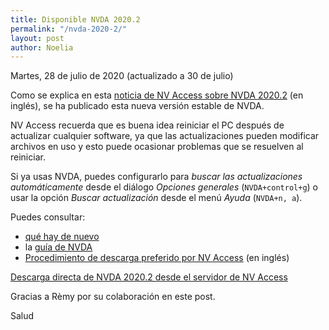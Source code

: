 ```yaml
---
title: Disponible NVDA 2020.2
permalink: "/nvda-2020-2/"
layout: post
author: Noelia
---
```


<footer>Martes, 28 de julio de 2020 (actualizado a 30 de julio)</footer>

Como se explica en esta [noticia de NV Access sobre NVDA 2020.2](https://www.nvaccess.org/post/nvda-2020-2/) (en inglés), se ha publicado esta nueva versión estable de NVDA.

NV Access recuerda que es buena idea reiniciar el PC después de actualizar cualquier software, ya que las actualizaciones pueden modificar archivos en uso y esto puede ocasionar problemas que se resuelven al reiniciar.

Si ya usas NVDA, puedes configurarlo para *buscar las actualizaciones automáticamente* desde el diálogo *Opciones generales* (`NVDA+control+g`) o usar la opción *Buscar actualización* desde el menú *Ayuda* (`NVDA+n, a`).

Puedes consultar:

- [qué hay de nuevo](https://nvdaes.github.io/changes.html)
- la [guía de NVDA](https://nvdaes.github.io/userGuide.html)
- [Procedimiento de descarga preferido por NV Access](https://groups.io/g/nvda-devel/message/45172) (en inglés)

[Descarga directa de NVDA 2020.2 desde el servidor de NV Access](http://www.nvaccess.org/download/nvda/releases/2020.2/nvda_2020.2.exe)

Gracias a Rèmy por su colaboración en este post.

Salud
